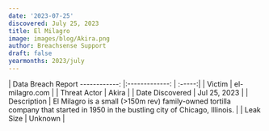 ```yaml
---
date: '2023-07-25'
discovered: July 25, 2023
title: El Milagro
image: images/blog/Akira.png
author: Breachsense Support
draft: false
yearmonths: 2023/july
---
```



| Data Breach Report
------------:     |:-------------:    | :-----:|
| Victim      | el-milagro.com      | 
| Threat Actor      | Akira      | 
| Date Discovered      | Jul 25, 2023      | 
| Description      | El Milagro is a small (>150m rev) family-owned tortilla company that started in 1950 in the bustling city of Chicago, Illinois.      | 
| Leak Size      | Unknown      | 

